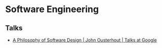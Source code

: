 # Software Engineering

## Talks

* [A Philosophy of Software Design | John Ousterhout | Talks at Google](https://www.youtube.com/watch?v=bmSAYlu0NcY)
